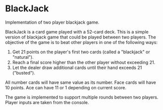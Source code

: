 # BlackJack
Implementation of two player blackjack game.

BlackJack is a card game played with a 52-card deck. This is a simple version of blackjack game that could be played between two players. The objective of the game is to beat other players in one of the following ways:

1) Get 21 points on the player's first two cards (called a "blackjack" or "natural").
2) Reach a final score higher than the other player without exceeding 21.
3) Let the dealer draw additional cards until their hand exceeds 21 ("busted").

All number cards will have same value as its number. Face cards will have 10 points. Ace can have 11 or 1 depending on current score.

The game is implemented to support multiple rounds between two players. Player inputs are taken from the console.
